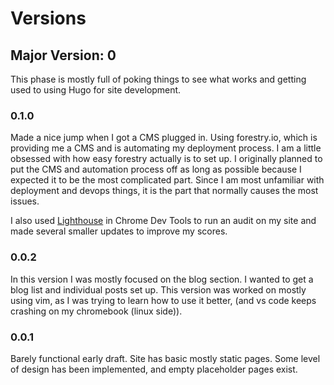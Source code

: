 # Versions

## Major Version: 0
This phase is mostly full of poking things to see what works and getting used to using Hugo for site development. 

### 0.1.0 
Made a nice jump when I got a CMS plugged in. Using forestry.io, which is providing me a CMS and is automating my deployment process. I am a little obsessed with how easy forestry actually is to set up. I originally planned to put the CMS and automation process off as long as possible because I expected it to be the most complicated part. Since I am most unfamiliar with deployment and devops things, it is the part that normally causes the most issues.

I also used [Lighthouse](https://developers.google.com/web/tools/lighthouse/) in Chrome Dev Tools to run an audit on my site and made several smaller updates to improve my scores.

### 0.0.2
In this version I was mostly focused on the blog section. I wanted to get a blog list and individual posts set up. This version was worked on mostly using vim, as I was trying to learn how to use it better, (and vs code keeps crashing on my chromebook (linux side)). 
 
### 0.0.1

Barely functional early draft. Site has basic mostly static pages. Some level of design has been implemented, and empty placeholder pages exist.
